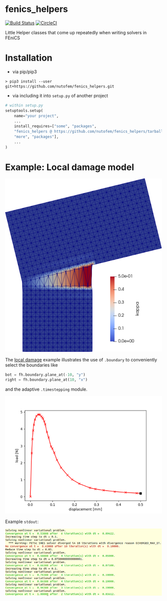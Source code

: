 # fenics_helpers

[![Build Status](https://travis-ci.org/nutofem/fenics_helpers.svg?branch=master)](https://travis-ci.org/nutofem/fenics_helpers)
[![CircleCI](https://circleci.com/gh/nutofem/fenics_helpers/tree/master.svg?style=svg)](https://circleci.com/gh/nutofem/fenics_helpers/tree/master)

Little Helper classes that come up repeatedly when writing solvers in FEniCS

# Installation

- via pip/pip3 
~~~
> pip3 install --user git+https://github.com/nutofem/fenics_helpers.git
~~~
- via including it into `setup.py` of another project
~~~py
# within setup.py 
setuptools.setup(
    name="your project",
    ...
    install_requires=["some", "packages",
    "fenics_helpers @ https://github.com/nutofem/fenics_helpers/tarball/use_find_packages"],
    "more", "packages"],
    ...
)
~~~

# Example: Local damage model

![local damage plot](examples/kappa_plot.png)

The [local damage](examples/local_damage.py) example illustrates the use of `.boundary` to conveniently select the boundaries like

~~~py
bot = fh.boundary.plane_at(-10, "y") 
right = fh.boundary.plane_at(10, "x") 
~~~

and the adaptive `.timestepping` module.

![stuff](examples/load_displacement_curve.png)

Example `stdout`:

![stuff](examples/example_output.png)

